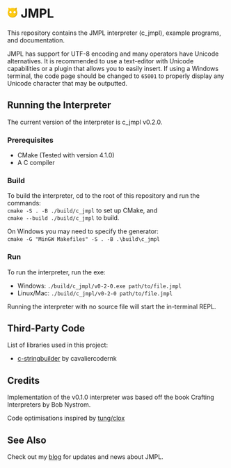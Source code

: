 # <img src="assets/JMPLMascot.png" height="24px"/> JMPL

This repository contains the JMPL interpreter (c_jmpl), example programs, and documentation.

JMPL has support for UTF-8 encoding and many operators have Unicode alternatives. It is recommended to use a text-editor with Unicode capabilities or a plugin that allows you to easily insert. If using a Windows terminal, the code page should be changed to `65001` to properly display any Unicode character that may be outputted.

## Running the Interpreter
The current version of the interpreter is c_jmpl v0.2.0.

### Prerequisites
- CMake (Tested with version 4.1.0)
- A C compiler

### Build
To build the interpreter, cd to the root of this repository and run the commands: \
`cmake -S . -B ./build/c_jmpl` to set up CMake, and \
`cmake --build ./build/c_jmpl` to build.

On Windows you may need to specify the generator: \
`cmake -G "MinGW Makefiles" -S . -B .\build\c_jmpl`

### Run
To run the interpreter, run the exe:
- Windows:
  `./build/c_jmpl/v0-2-0.exe path/to/file.jmpl`
- Linux/Mac:
  `./build/c_jmpl/v0-2-0 path/to/file.jmpl`

Running the interpreter with no source file will start the in-terminal REPL.

## Third-Party Code
List of libraries used in this project:
- <a href="https://github.com/cavaliercoder/c-stringbuilder?tab=readme-ov-file">c-stringbuilder<a> by cavaliercodernk

## Credits
Implementation of the v0.1.0 interpreter was based off the book Crafting Interpreters by Bob Nystrom. 

Code optimisations inspired by <a href="https://github.com/tung/clox">tung/clox</a>

## See Also
Check out my <a href="https://jogll1.github.io/blog.html">blog</a> for updates and news about JMPL.
